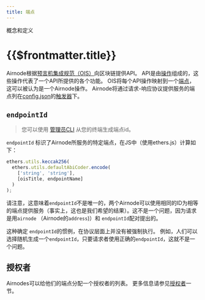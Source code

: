 ```yaml
---
title: 端点
---
```


<TitleSpan>概念和定义</TitleSpan>

# {{$frontmatter.title}}

<VersionWarning/>

<TocHeader /> <TOC class="table-of-contents" :include-level="[2,3]" />

Airnode根据[预言机集成规范（OIS）](/ois/v1.0.0/)向区块链提供API。 API是由[操作](/ois/v1.0.0/ois.md#_5-2-operation)组成的，这些操作代表了一个API所提供的各个功能。 OIS将每个API操作映射到一个[端点](/ois/v1.0.0/ois.md#_5-endpoints)，这可以被认为是一个Airnode操作。 Airnode将通过请求-响应协议提供服务的端点列在[config.json](../reference/deployment-files/config-json.md)的[触发器](../reference/deployment-files/config-json.md#triggers)下。

## `endpointId`

> 您可以使用 [管理员CLI](../reference/packages/admin-cli.md) 从您的终端生成端点id。

`endpointId` 标识了Airnode所服务的特定端点，在JS中（使用ethers.js）计算如下：

```js
ethers.utils.keccak256(
  ethers.utils.defaultAbiCoder.encode(
    ['string', 'string'],
    [oisTitle, endpointName]
  )
);
```

请注意，这意味着`endpointId`不是唯一的，两个Airnode可以使用相同的ID为相等的端点提供服务（事实上，这也是我们希望的结果）。这不是一个问题，因为请求是用`airnode` （Airnode的`address`)）和 `endpointId`配对提出的。

这种确定 `endpointId`的惯例，在协议层面上并没有被强制执行。 例如，人们可以选择随机生成一个`endpointId`，只要请求者使用正确的`endpointId`，这就不是一个问题。

## 授权者

Airnodes可以给他们的端点分配一个授权者的列表。 更多信息请参见[授权者](authorization.md)一节。
